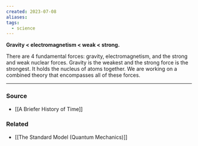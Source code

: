 ```yaml
---
created: 2023-07-08
aliases: 
tags:
  - science
---
```

**Gravity < electromagnetism < weak < strong.**

There are 4 fundamental forces: gravity, electromagnetism, and the strong and weak nuclear forces. Gravity is the weakest and the strong force is the strongest. It holds the nucleus of atoms together. We are working on a combined theory that encompasses all of these forces.

****
### Source
- [[A Briefer History of Time]]

### Related
- [[The Standard Model (Quantum Mechanics)]]